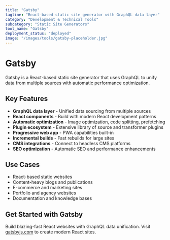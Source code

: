 ```yaml
---
title: "Gatsby"
tagline: "React-based static site generator with GraphQL data layer"
category: "Development & Technical Tools"
subcategory: "Static Site Generators"
tool_name: "Gatsby"
deployment_status: "deployed"
image: "/images/tools/gatsby-placeholder.jpg"
---
```


# Gatsby

Gatsby is a React-based static site generator that uses GraphQL to unify data from multiple sources with automatic performance optimization.

## Key Features

- **GraphQL data layer** - Unified data sourcing from multiple sources
- **React components** - Build with modern React development patterns
- **Automatic optimization** - Image optimization, code splitting, prefetching
- **Plugin ecosystem** - Extensive library of source and transformer plugins
- **Progressive web app** - PWA capabilities built-in
- **Incremental builds** - Fast rebuilds for large sites
- **CMS integrations** - Connect to headless CMS platforms
- **SEO optimization** - Automatic SEO and performance enhancements

## Use Cases

- React-based static websites
- Content-heavy blogs and publications
- E-commerce and marketing sites
- Portfolio and agency websites
- Documentation and knowledge bases

## Get Started with Gatsby

Build blazing-fast React websites with GraphQL data unification. Visit [gatsbyjs.com](https://gatsbyjs.com) to create modern React sites.
